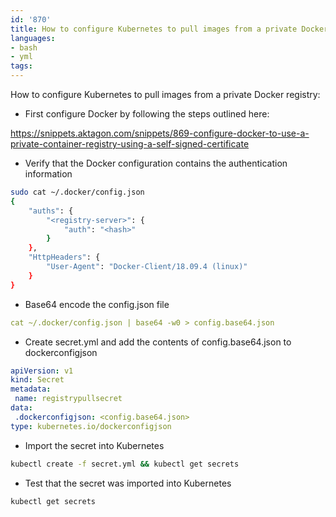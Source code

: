 ```yaml
---
id: '870'
title: How to configure Kubernetes to pull images from a private Docker registry
languages:
- bash
- yml
tags:
---
```

How to configure Kubernetes to pull images from a private Docker registry:

- First configure Docker by following the steps outlined here:

https://snippets.aktagon.com/snippets/869-configure-docker-to-use-a-private-container-registry-using-a-self-signed-certificate

- Verify that the Docker configuration contains the authentication information

```bash
sudo cat ~/.docker/config.json
{
	"auths": {
		"<registry-server>": {
			"auth": "<hash>"
		}
	},
	"HttpHeaders": {
		"User-Agent": "Docker-Client/18.09.4 (linux)"
	}
}
```

- Base64 encode the config.json file

```yml
cat ~/.docker/config.json | base64 -w0 > config.base64.json
```

- Create secret.yml and add the contents of config.base64.json to dockerconfigjson

```yml
apiVersion: v1
kind: Secret
metadata:
 name: registrypullsecret
data:
 .dockerconfigjson: <config.base64.json>
type: kubernetes.io/dockerconfigjson
```

- Import the secret into Kubernetes

```bash
kubectl create -f secret.yml && kubectl get secrets
```

- Test that the secret was imported into Kubernetes

```bash
kubectl get secrets
```
